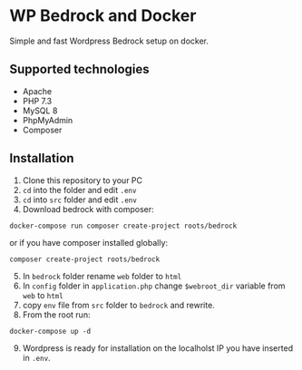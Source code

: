 # WP Bedrock and Docker
Simple and fast Wordpress Bedrock setup on docker.

## Supported technologies
- Apache 
- PHP 7.3
- MySQL 8
- PhpMyAdmin
- Composer

## Installation

1. Clone this repository to your PC
2. `cd` into the folder and edit `.env` 
3. `cd` into  `src` folder and edit `.env`
4. Download bedrock with composer:

```
docker-compose run composer create-project roots/bedrock
````
or if you have composer installed globally:

```
composer create-project roots/bedrock
```

5. In `bedrock` folder rename `web` folder to  `html`
6. In `config` folder in `application.php` change `$webroot_dir` variable from `web` to `html`
7. copy `env` file from `src` folder to `bedrock` and rewrite. 
8. From the root run:
```
docker-compose up -d
```

9. Wordpress is ready for installation on the localholst IP you have inserted in `.env`. 



